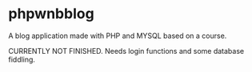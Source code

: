 # phpwnbblog
A blog application made with PHP and MYSQL based on a course.


CURRENTLY NOT FINISHED. Needs login functions and some database fiddling.
